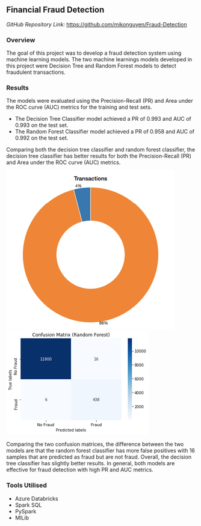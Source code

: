 ## Financial Fraud Detection

*GitHub Repository Link:* <https://github.com/mikonguyen/Fraud-Detection>

### Overview

The goal of this project was to develop a fraud detection system using machine learning models. The two machine learnings models developed in this project were Decision Tree and Random Forest models to detect fraudulent transactions.

### Results

The models were evaluated using the Precision-Recall (PR) and Area under the ROC curve (AUC) metrics for the training and test sets. 

- The Decision Tree Classifier model achieved a PR of 0.993 and AUC of 0.993 on the test set.
- The Random Forest Classifier model achieved a PR of 0.958 and AUC of 0.992 on the test set.

Comparing both the decision tree classifier and random forest classifier, the decision tree classifier has better results for both the Precision-Recall (PR) and Area under the ROC curve (AUC) metrics. 

<img src="images/fraud.png?raw=true"/>
<img src="images/fraud2.png?raw=true"/>

Comparing the two confusion matrices, the difference between the two models are that the random forest classifier has more false positives with 16 samples that are predicted as fraud but are not fraud. Overall, the decision tree classifier has slightly better results. In general, both models are effective for fraud detection with high PR and AUC metrics.

### Tools Utilised
- Azure Databricks
- Spark SQL
- PySpark
- MlLib
